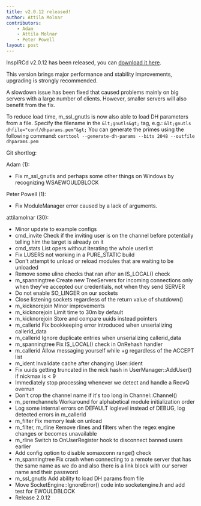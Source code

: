 ```yaml
---
title: v2.0.12 released!
author: Attila Molnar
contributors:
    - Adam
    - Attila Molnar
    - Peter Powell
layout: post
---
```


InspIRCd v2.0.12 has been released, you can [download it here](https://github.com/inspircd/inspircd/releases).

This version brings major performance and stability improvements, upgrading is
strongly recommended.

A slowdown issue has been fixed that caused problems mainly on big servers with
a large number of clients. However, smaller servers will also benefit from the
fix.

To reduce load time, m_ssl_gnutls is now also able to load DH parameters from a
file. Specify the filename in the `&lt;gnutls&gt;` tag, e.g.:
`&lt;gnutls dhfile="conf/dhparams.pem"&gt;`
You can generate the primes using the following command:
`certtool --generate-dh-params --bits 2048 --outfile dhparams.pem`

Git shortlog:

Adam (1):

  - Fix m_ssl_gnutls and perhaps some other things on Windows by recognizing WSAEWOULDBLOCK

Peter Powell (1):

  - Fix ModuleManager error caused by a lack of arguments.

attilamolnar (30):

  - Minor update to example configs
  - cmd_invite Check if the inviting user is on the channel before potentially telling him the target is already on it
  - cmd_stats List opers without iterating the whole userlist
  - Fix LUSERS not working in a PURE_STATIC build
  - Don't attempt to unload or reload modules that are waiting to be unloaded
  - Remove some uline checks that ran after an IS_LOCAL() check
  - m_spanningtree Create new TreeServers for incoming connections only when they've accepted our credentials, not when they send SERVER
  - Do not enable SO_LINGER on our sockets
  - Close listening sockets regardless of the return value of shutdown()
  - m_kicknorejoin Minor improvements
  - m_kicknorejoin Limit time to 30m by default
  - m_kicknorejoin Store and compare uuids instead pointers
  - m_callerid Fix bookkeeping error introduced when unserializing callerid_data
  - m_callerid Ignore duplicate entries when unserializing callerid_data
  - m_spanningtree Fix IS_LOCAL() check in OnRehash handler
  - m_callerid Allow messaging yourself while +g regardless of the ACCEPT list
  - m_ident Invalidate cache after changing User::ident
  - Fix uuids getting truncated in the nick hash in UserManager::AddUser() if nickmax is &lt; 9
  - Immediately stop processing whenever we detect and handle a RecvQ overrun
  - Don't crop the channel name if it's too long in Channel::Channel()
  - m_permchannels Workaround for alphabetical module initialization order
  - Log some internal errors on DEFAULT loglevel instead of DEBUG, log detected errors in m_callerid
  - m_filter Fix memory leak on unload
  - m_filter, m_rline Remove rlines and filters when the regex engine changes or becomes unavailable
  - m_rline Switch to OnUserRegister hook to disconnect banned users earlier
  - Add config option to disable somaxconn range() check
  - m_spanningtree Fix crash when connecting to a remote server that has the same name as we do and also there is a link block with our server name and their password
  - m_ssl_gnutls Add ability to load DH params from file
  - Move SocketEngine::IgnoreError() code into socketengine.h and add test for EWOULDBLOCK
  - Release 2.0.12

